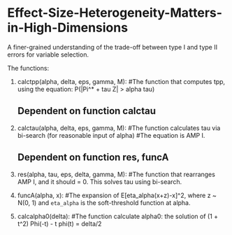 # Effect-Size-Heterogeneity-Matters-in-High-Dimensions
A finer-grained understanding of the trade-off between type I and type II errors for variable selection.

The functions:


1. calctpp(alpha, delta, eps, gamma, M):
    #The function that computes tpp, using the equation: P(|Pi^* + tau Z| > alpha tau)
    ## Dependent on function calctau

2. calctau(alpha, delta, eps, gamma, M):
    #The function calculates tau via bi-search (for reasonable input of alpha)
    #The equation is AMP I.
    ## Dependent on function res, funcA

3. res(alpha, tau, eps, delta, gamma,  M):
    #The function that rearranges AMP I, and it should = 0. This solves tau using bi-search.

4. funcA(alpha, x):
    #The expansion of E[eta_alpha(x+z)-x]^2, where z ~ N(0, 1) and `eta_alpha` is the soft-threshold function at alpha.

5. calcalpha0(delta):
    #The function calculate alpha0: the solution of (1 + t^2) Phi(-t) - t phi(t) = delta/2

